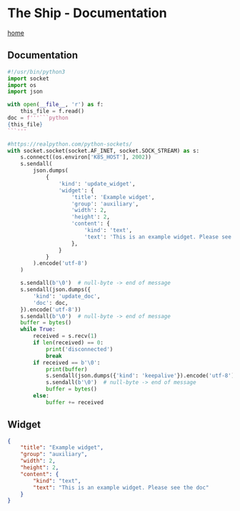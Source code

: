 # The Ship - Documentation

[home](../README.md)

## Documentation

```python
#!/usr/bin/python3
import socket
import os
import json

with open(__file__, 'r') as f:
    this_file = f.read()
doc = f'''```python
{this_file}
```'''

#https://realpython.com/python-sockets/
with socket.socket(socket.AF_INET, socket.SOCK_STREAM) as s:
    s.connect((os.environ['K8S_HOST'], 2002))
    s.sendall(
        json.dumps(
            {
                'kind': 'update_widget',
                'widget': {
                    'title': 'Example widget',
                    'group': 'auxiliary',
                    'width': 2,
                    'height': 2,
                    'content': {
                        'kind': 'text',
                        'text': 'This is an example widget. Please see the doc',
                    },
                }
            }
        ).encode('utf-8')
    )

    s.sendall(b'\0')  # null-byte -> end of message
    s.sendall(json.dumps({
        'kind': 'update_doc',
        'doc': doc,
    }).encode('utf-8'))
    s.sendall(b'\0')  # null-byte -> end of message
    buffer = bytes()
    while True:
        received = s.recv(1)
        if len(received) == 0:
            print('disconnected')
            break
        if received == b'\0':
            print(buffer)
            s.sendall(json.dumps({'kind': 'keepalive'}).encode('utf-8'))
            s.sendall(b'\0')  # null-byte -> end of message
            buffer = bytes()
        else:
            buffer += received
```

## Widget

```json
{
    "title": "Example widget",
    "group": "auxiliary",
    "width": 2,
    "height": 2,
    "content": {
        "kind": "text",
        "text": "This is an example widget. Please see the doc"
    }
}
```

